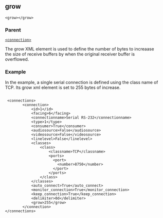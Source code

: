 ## grow

`<grow></grow>`


### Parent

[`<connection>`][1]


The grow XML element is used to define the number of bytes to increaase the size of receive buffers by when the original receiver buffer is overflowed.

### Example
In the example, a single serial connection is defined using the class name of TCP. Its grow xml element is set to 255 bytes of increase.


```

 <connections>
		<connection>
			<id>1</id>
			<facing>6</facing>
			<connectionname>Serial RS-232</connectionname>
			<type>1</type>
			<consumer>True</consumer>
			<audiosource>False</audiosource>
			<videosource>False</videosource>
			<linelevel>False</linelevel>
			<classes>
				<class>
					<classname>TCP</classname>
                    <ports>
                      <port>
                        <number>8750</number>
                      </port>
                    </ports>
				</class>
			</classes>
            <auto_connect>True</auto_connect>
            <monitor_connection>True</monitor_connection>
            <keep_connection>True</keep_connection>
            <delimiter>0d</delimiter> 
            <grow>255</grow> 
		</connection>
</connections>
```





[1]:	https://verbose-telegram-5004f902.pages.github.io/#connections-xml-connection